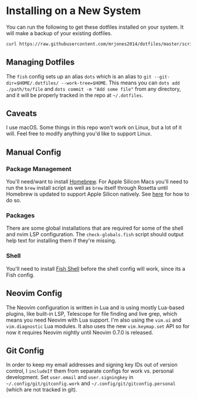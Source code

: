 # Installing on a New System

You can run the following to get these dotfiles installed on your system. It will make a backup of your existing dotfiles.

```sh
curl https://raw.githubusercontent.com/mrjones2014/dotfiles/master/scripts/config-init | bash
```

## Managing Dotfiles

The `fish` config sets up an alias `dots` which is an alias to `git --git-dir=$HOME/.dotfiles/ --work-tree=$HOME`. This means you can `dots add ./path/to/file`
and `dots commit -m "Add some file"` from any directory, and it will be properly tracked in the repo at `~/.dotfiles`.

## Caveats

I use macOS. Some things in this repo won't work on Linux, but a lot of it will. Feel free to modify anything you'd like to support Linux.

## Manual Config

### Package Management

You'll need/want to install [Homebrew](https://brew.sh). For Apple Silicon Macs you'll need to run the `brew` install script
as well as `brew` itself through Rosetta until Homebrew is updated to support Apple Silicon natively.
See [here](https://stackoverflow.com/questions/64882584/how-to-run-the-homebrew-installer-under-rosetta-2-on-m1-macbook/64883440) for how to do so.

### Packages

There are some global installations that are required for some of the shell and nvim LSP configuration. The `check-globals.fish` script should output help text
for installing them if they're missing.

### Shell

You'll need to install [Fish Shell](https://github.com/fish-shell/fish-shell) before the shell config will work, since its a Fish config.

## Neovim Config

The Neovim configuration is written in Lua and is using mostly Lua-based plugins, like built-in LSP, Telescope for file finding and live grep,
which means you need Neovim with Lua support. I'm also using the `vim.ui` and `vim.diagnostic` Lua modules. It also uses the new `vim.keymap.set` API
so for now it requires Neovim nightly until Neovim 0.7.0 is released.

## Git Config

In order to keep my email addresses and signing key IDs out of version control, I `includeIf` them from separate configs for work vs. personal
development. Set `user.email` and `user.signingkey` in `~/.config/git/gitconfig.work` and `~/.config/git/gitconfig.personal` (which are not tracked in git).
